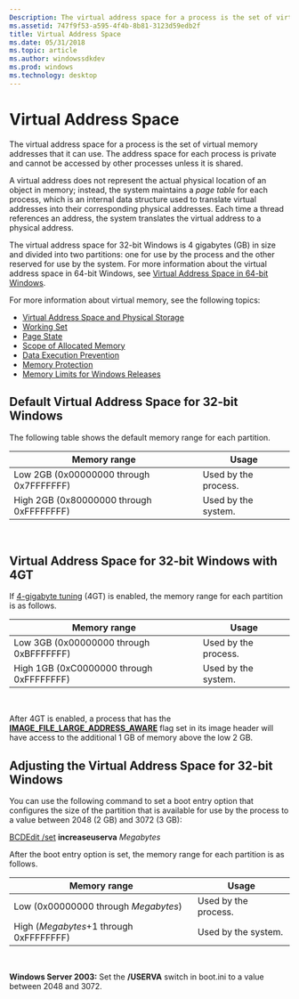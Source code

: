 ```yaml
---
Description: The virtual address space for a process is the set of virtual memory addresses that it can use. The address space for each process is private and cannot be accessed by other processes unless it is shared.
ms.assetid: 747f9f53-a595-4f4b-8b81-3123d59edb2f
title: Virtual Address Space
ms.date: 05/31/2018
ms.topic: article
ms.author: windowssdkdev
ms.prod: windows
ms.technology: desktop
---
```


# Virtual Address Space

The virtual address space for a process is the set of virtual memory addresses that it can use. The address space for each process is private and cannot be accessed by other processes unless it is shared.

A virtual address does not represent the actual physical location of an object in memory; instead, the system maintains a *page table* for each process, which is an internal data structure used to translate virtual addresses into their corresponding physical addresses. Each time a thread references an address, the system translates the virtual address to a physical address.

The virtual address space for 32-bit Windows is 4 gigabytes (GB) in size and divided into two partitions: one for use by the process and the other reserved for use by the system. For more information about the virtual address space in 64-bit Windows, see [Virtual Address Space in 64-bit Windows](winprog64.virtual_address_space).

For more information about virtual memory, see the following topics:

-   [Virtual Address Space and Physical Storage](virtual-address-space-and-physical-storage.md)
-   [Working Set](working-set.md)
-   [Page State](page-state.md)
-   [Scope of Allocated Memory](scope-of-allocated-memory.md)
-   [Data Execution Prevention](data-execution-prevention.md)
-   [Memory Protection](memory-protection.md)
-   [Memory Limits for Windows Releases](memory-limits-for-windows-releases.md)

## Default Virtual Address Space for 32-bit Windows

The following table shows the default memory range for each partition.



| Memory range                             | Usage                |
|------------------------------------------|----------------------|
| Low 2GB (0x00000000 through 0x7FFFFFFF)  | Used by the process. |
| High 2GB (0x80000000 through 0xFFFFFFFF) | Used by the system.  |



 

## Virtual Address Space for 32-bit Windows with 4GT

If [4-gigabyte tuning](4-gigabyte-tuning.md) (4GT) is enabled, the memory range for each partition is as follows.



| Memory range                             | Usage                |
|------------------------------------------|----------------------|
| Low 3GB (0x00000000 through 0xBFFFFFFF)  | Used by the process. |
| High 1GB (0xC0000000 through 0xFFFFFFFF) | Used by the system.  |



 

After 4GT is enabled, a process that has the [**IMAGE\_FILE\_LARGE\_ADDRESS\_AWARE**](base.loaded_image_str) flag set in its image header will have access to the additional 1 GB of memory above the low 2 GB.

## Adjusting the Virtual Address Space for 32-bit Windows

You can use the following command to set a boot entry option that configures the size of the partition that is available for use by the process to a value between 2048 (2 GB) and 3072 (3 GB):

[BCDEdit /set](http://go.microsoft.com/fwlink/p/?linkid=93291) **increaseuserva** *Megabytes*

After the boot entry option is set, the memory range for each partition is as follows.



| Memory range                            | Usage                |
|-----------------------------------------|----------------------|
| Low (0x00000000 through *Megabytes*)    | Used by the process. |
| High (*Megabytes*+1 through 0xFFFFFFFF) | Used by the system.  |



 

**Windows Server 2003:** Set the **/USERVA** switch in boot.ini to a value between 2048 and 3072.

 

 



